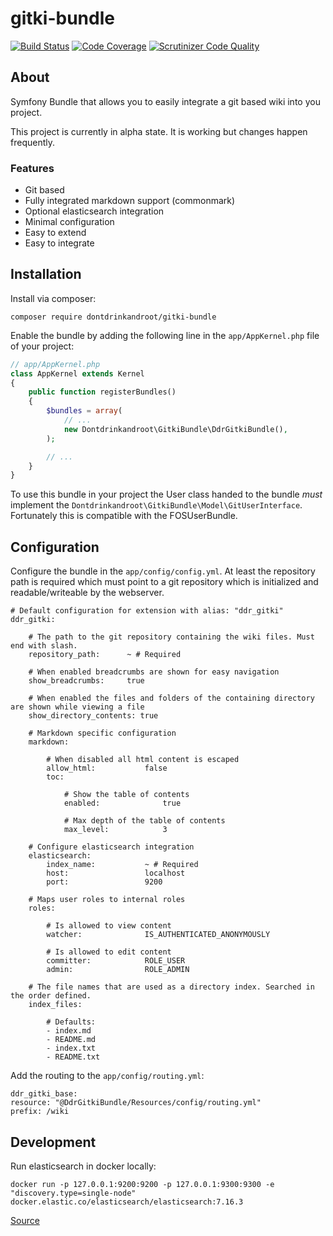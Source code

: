 gitki-bundle
============

[![Build Status](https://travis-ci.org/dontdrinkandroot/gitki-bundle.php.svg?branch=master)](https://travis-ci.org/dontdrinkandroot/gitki-bundle.php)
[![Code Coverage](https://scrutinizer-ci.com/g/dontdrinkandroot/gitki-bundle.php/badges/coverage.png?b=master)](https://scrutinizer-ci.com/g/dontdrinkandroot/gitki-bundle.php/?branch=master)
[![Scrutinizer Code Quality](https://scrutinizer-ci.com/g/dontdrinkandroot/gitki-bundle.php/badges/quality-score.png?b=master)](https://scrutinizer-ci.com/g/dontdrinkandroot/gitki-bundle.php/?branch=master)

About
-----

Symfony Bundle that allows you to easily integrate a git based wiki into you project.

This project is currently in alpha state. It is working but changes happen frequently.

### Features

* Git based
* Fully integrated markdown support (commonmark)
* Optional elasticsearch integration
* Minimal configuration
* Easy to extend
* Easy to integrate

Installation
------------

Install via composer:

```
composer require dontdrinkandroot/gitki-bundle
```

Enable the bundle by adding the following line in the ```app/AppKernel.php``` file of your project:

```php
// app/AppKernel.php
class AppKernel extends Kernel
{
    public function registerBundles()
    {
        $bundles = array(
            // ...
            new Dontdrinkandroot\GitkiBundle\DdrGitkiBundle(),
        );

        // ...
    }
}
```

To use this bundle in your project the User class handed to the bundle  *must* implement the
```Dontdrinkandroot\GitkiBundle\Model\GitUserInterface```. Fortunately this is compatible with the FOSUserBundle.

Configuration
-------------

Configure the bundle in the ```app/config/config.yml```. At least the repository path is required which must point to a
git repository which is initialized and readable/writeable by the webserver.

```
# Default configuration for extension with alias: "ddr_gitki"
ddr_gitki:

    # The path to the git repository containing the wiki files. Must end with slash.
    repository_path:      ~ # Required

    # When enabled breadcrumbs are shown for easy navigation
    show_breadcrumbs:     true

    # When enabled the files and folders of the containing directory are shown while viewing a file
    show_directory_contents: true

    # Markdown specific configuration
    markdown:

        # When disabled all html content is escaped
        allow_html:           false
        toc:

            # Show the table of contents
            enabled:              true

            # Max depth of the table of contents
            max_level:            3

    # Configure elasticsearch integration
    elasticsearch:
        index_name:           ~ # Required
        host:                 localhost
        port:                 9200

    # Maps user roles to internal roles
    roles:

        # Is allowed to view content
        watcher:              IS_AUTHENTICATED_ANONYMOUSLY

        # Is allowed to edit content
        committer:            ROLE_USER
        admin:                ROLE_ADMIN

    # The file names that are used as a directory index. Searched in the order defined.
    index_files:

        # Defaults:
        - index.md
        - README.md
        - index.txt
        - README.txt
```

Add the routing to the ```app/config/routing.yml```:

```
ddr_gitki_base:
resource: "@DdrGitkiBundle/Resources/config/routing.yml"
prefix: /wiki
```

Development
-----------

Run elasticsearch in docker locally:

``docker run -p 127.0.0.1:9200:9200 -p 127.0.0.1:9300:9300 -e "discovery.type=single-node" docker.elastic.co/elasticsearch/elasticsearch:7.16.3``

[Source](https://www.elastic.co/guide/en/elasticsearch/reference/current/docker.html)
